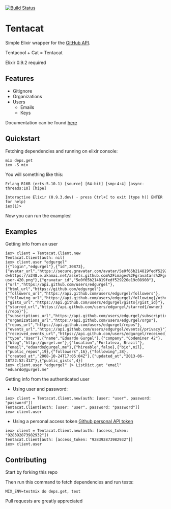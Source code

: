 [![Build Status](https://travis-ci.org/edgurgel/tentacat.png)](https://travis-ci.org/edgurgel/tentacat)

# Tentacat

Simple Elixir wrapper for the [GitHub API](http://developer.github.com/).

Tentacool + Cat = Tentacat

Elixir 0.9.2 required

## Features

* Gitignore
* Organizations
* Users
  * Emails
  * Keys

Documentation can be found [here](http://edgurgel.github.io/tentacat/)

## Quickstart

Fetching dependencies and running on elixir console:

```console
mix deps.get
iex -S mix
```

You will something like this:

```
Erlang R16B (erts-5.10.1) [source] [64-bit] [smp:4:4] [async-threads:10] [hipe]

Interactive Elixir (0.9.3.dev) - press Ctrl+C to exit (type h() ENTER for help)
iex(1)>
```

Now you can run the examples!

## Examples

Getting info from an user

```iex
iex> client = Tentacat.Client.new
Tentacat.Client[auth: nil]
iex> client.user "edgurgel"
[{"login","edgurgel"},{"id",30873},{"avatar_url","https://secure.gravatar.com/avatar/5e0f65b214819fedf529220e19c08908?d=https://a248.e.akamai.net/assets.github.com%2Fimages%2Fgravatars%2Fgravatar-user-420.png"},{"gravatar_id","5e0f65b214819fedf529220e19c08908"},{"url","https://api.github.com/users/edgurgel"},{"html_url","https://github.com/edgurgel"},{"followers_url","https://api.github.com/users/edgurgel/followers"},{"following_url","https://api.github.com/users/edgurgel/following{/other_user}"},{"gists_url","https://api.github.com/users/edgurgel/gists{/gist_id}"},{"starred_url","https://api.github.com/users/edgurgel/starred{/owner}{/repo}"},{"subscriptions_url","https://api.github.com/users/edgurgel/subscriptions"},{"organizations_url","https://api.github.com/users/edgurgel/orgs"},{"repos_url","https://api.github.com/users/edgurgel/repos"},{"events_url","https://api.github.com/users/edgurgel/events{/privacy}"},{"received_events_url","https://api.github.com/users/edgurgel/received_events"},{"type","User"},{"name","Eduardo Gurgel"},{"company","Codeminer 42"},{"blog","http://gurgel.me"},{"location","Fortaleza, Brazil"},{"email","eduardo@gurgel.me"},{"hireable",false},{"bio",nil},{"public_repos",19},{"followers",16},{"following",38},{"created_at","2008-10-24T17:05:04Z"},{"updated_at","2013-06-18T22:52:41Z"},{"public_gists",4}]
iex> client.user "edgurgel" |> ListDict.get "email"
"eduardo@gurgel.me"
```

Getting info from the authenticated user

* Using user and password:

```iex
iex> client = Tentacat.Client.new(auth: [user: "user", password: "password"])
Tentacat.Client[auth: [user: "user", password: "password"]]
iex> client.user
```

* Using a personal access token [Github personal API token](https://github.com/blog/1509-personal-api-tokens)

```iex
iex> client = Tentacat.Client.new(auth: [access_token: "928392873982932"])
Tentacat.Client[auth: [access_token: "928392873982932"]]
iex> client.user
```

## Contributing

Start by forking this repo

Then run this command to fetch dependencies and run tests:

```console
MIX_ENV=testmix do deps.get, test
```

Pull requests are greatly appreciated
